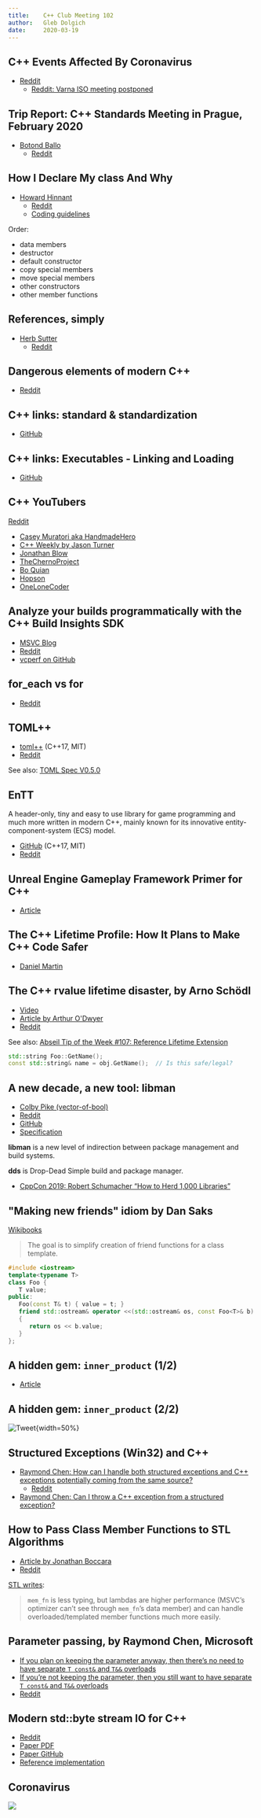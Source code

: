 ```yaml
---
title:    C++ Club Meeting 102
author:   Gleb Dolgich
date:     2020-03-19
---
```


## C++ Events Affected By Coronavirus

* [Reddit](https://www.reddit.com/r/cpp/comments/fidita/c_events_affected_by_coronavirus/)
  * [Reddit: Varna ISO meeting postponed](https://www.reddit.com/r/cpp/comments/fhldku/varna_iso_meeting_postponed/)

## Trip Report: C++ Standards Meeting in Prague, February 2020

* [Botond Ballo](https://botondballo.wordpress.com/2020/03/12/trip-report-c-standards-meeting-in-prague-february-2020/)
  * [Reddit](https://www.reddit.com/r/cpp/comments/fhkeg3/trip_report_c_standards_meeting_in_prague/)

## How I Declare My class And Why

* [Howard Hinnant](http://howardhinnant.github.io/classdecl.html)
  * [Reddit](https://www.reddit.com/r/cpp/comments/f918oz/how_i_declare_my_class_and_why_howard_e_hinnant/)
  * [Coding guidelines](http://howardhinnant.github.io/coding_guidelines.html)

Order:

* data members
* destructor
* default constructor
* copy special members
* move special members
* other constructors
* other member functions

## References, simply

* [Herb Sutter](https://herbsutter.com/2020/02/23/references-simply/)
  * [Reddit](https://www.reddit.com/r/cpp/comments/f8jrfk/references_simply/)

## Dangerous elements of modern C++

* [Reddit](https://www.reddit.com/r/cpp/comments/fa9g4t/dangerous_elements_of_modern_c/)

## C++ links: standard & standardization

* [GitHub](https://github.com/MattPD/cpplinks/blob/master/std.md)

## C++ links: Executables - Linking and Loading

* [GitHub](https://github.com/MattPD/cpplinks/blob/master/executables.linking_loading.md)

## C++ YouTubers

[Reddit](https://www.reddit.com/r/cpp/comments/f79ws0/cpp_youtubers/)

* [Casey Muratori aka HandmadeHero](https://www.youtube.com/user/handmadeheroarchive)
* [C++ Weekly by Jason Turner](https://www.youtube.com/user/lefticus1)
* [Jonathan Blow](https://www.youtube.com/user/jblow888)
* [TheChernoProject](https://www.youtube.com/user/TheChernoProject)
* [Bo Quian](https://www.youtube.com/channel/UCEOGtxYTB6vo6MQ-WQ9W_nQ)
* [Hopson](https://www.youtube.com/channel/UCeQhZOvNKSBRU0Mdg7V44wA)
* [OneLoneCoder](https://www.youtube.com/channel/UC-yuWVUplUJZvieEligKBkA)

## Analyze your builds programmatically with the C++ Build Insights SDK

* [MSVC Blog](https://devblogs.microsoft.com/cppblog/analyze-your-builds-programmatically-with-the-c-build-insights-sdk/)
* [Reddit](https://www.reddit.com/r/cpp/comments/fegtup/analyze_your_builds_programmatically_with_the_c/)
* [vcperf on GitHub](https://github.com/microsoft/vcperf)

## for_each vs for

* [Reddit](https://www.reddit.com/r/cpp/comments/fadeu2/for_each_vs_for/)

## TOML++

* [toml++](https://marzer.github.io/tomlplusplus/) (C++17, MIT)
* [Reddit](https://www.reddit.com/r/programming/comments/ffk4gf/toml_toml_config_parsing_and_serializing_library/)

See also: [TOML Spec V0.5.0](https://github.com/toml-lang/toml/blob/master/versions/en/toml-v0.5.0.md)

## EnTT

A header-only, tiny and easy to use library for game programming and much more written in modern C++, mainly known for its innovative entity-component-system (ECS) model.

* [GitHub](https://github.com/skypjack/entt) (C++17, MIT)
* [Reddit](https://www.reddit.com/r/programming/comments/f7twdf/entt_v330_is_out_gaming_meets_modern_c/)

## Unreal Engine Gameplay Framework Primer for C++

* [Article](http://www.tomlooman.com/ue4-gameplay-framework/)

## The C++ Lifetime Profile: How It Plans to Make C++ Code Safer

* [Daniel Martin](https://pspdfkit.com/blog/2020/the-cpp-lifetime-profile/)

## The C++ rvalue lifetime disaster, by Arno Schödl

* [Video](https://www.youtube.com/watch?v=s9vBk5CxFyY)
* [Article by Arthur O'Dwyer](https://quuxplusone.github.io/blog/2020/03/04/rvalue-lifetime-disaster/)
* [Reddit](https://www.reddit.com/r/cpp/comments/fdi5pb/thoughts_on_the_c_rvalue_lifetime_disaster/)

See also: [Abseil Tip of the Week #107: Reference Lifetime Extension](https://abseil.io/tips/107)

```cpp
std::string Foo::GetName();
const std::string& name = obj.GetName();  // Is this safe/legal?
```

## A new decade, a new tool: **libman**

* [Colby Pike (vector-of-bool)](https://vector-of-bool.github.io/2020/01/06/new-decade.html)
* [Reddit](https://www.reddit.com/r/cpp/comments/ekwb4y/a_new_decade_a_new_tool/)
* [GitHub](https://github.com/vector-of-bool/libman)
* [Specification](https://api.csswg.org/bikeshed/?force=1&url=https://raw.githubusercontent.com/vector-of-bool/libman/develop/data/spec.bs)

**libman** is a new level of indirection between package management and build systems.

**dds** is Drop-Dead Simple build and package manager.

* [CppCon 2019: Robert Schumacher “How to Herd 1,000 Libraries”](https://youtu.be/Lb3hlLlHTrs)

## "Making new friends" idiom by Dan Saks

[Wikibooks](https://en.wikibooks.org/wiki/More_C%2B%2B_Idioms/Making_New_Friends)

> The goal is to simplify creation of friend functions for a class template.

```cpp
#include <iostream>
template<typename T>
class Foo {
   T value;
public:
   Foo(const T& t) { value = t; }
   friend std::ostream& operator <<(std::ostream& os, const Foo<T>& b)
   {
      return os << b.value;
   }
};
```

## A hidden gem: `inner_product` (1/2)

* [Article](https://marcoarena.wordpress.com/2017/11/14/a-hidden-gem-inner_product/)

## A hidden gem: `inner_product` (2/2)

![Tweet](img/hoekstra-inner_product.png){width=50%}

## Structured Exceptions (Win32) and C++

* [Raymond Chen: How can I handle both structured exceptions and C++ exceptions potentially coming from the same source?](https://devblogs.microsoft.com/oldnewthing/20200116-00/?p=103333)
  * [Reddit](https://www.reddit.com/r/cpp/comments/epwpx3/how_can_i_handle_both_structured_exceptions_and_c/)
* [Raymond Chen: Can I throw a C++ exception from a structured exception?](https://devblogs.microsoft.com/oldnewthing/?p=96706)

## How to Pass Class Member Functions to STL Algorithms

* [Article by Jonathan Boccara](https://www.fluentcpp.com/2020/03/06/how-to-pass-class-member-functions-to-stl-algorithms/)
* [Reddit](https://www.reddit.com/r/cpp/comments/febn53/fluent_c_how_to_pass_class_member_functions_to/)

[STL writes](https://www.reddit.com/r/cpp/comments/febn53/fluent_c_how_to_pass_class_member_functions_to/fjn009x?utm_source=share&utm_medium=web2x):

> `mem_fn` is less typing, but lambdas are higher performance (MSVC’s optimizer can’t see through `mem_fn`’s data member) and can handle overloaded/templated member functions much more easily.

## Parameter passing, by Raymond Chen, Microsoft

* [If you plan on keeping the parameter anyway, then there’s no need to have separate `T const&` and `T&&` overloads](https://devblogs.microsoft.com/oldnewthing/20200219-00/?p=103452)
* [If you’re not keeping the parameter, then you still want to have separate `T const&` and `T&&` overloads](https://devblogs.microsoft.com/oldnewthing/20200220-00/?p=103463)
* [Reddit](https://www.reddit.com/r/cpp/comments/f73g4a/if_youre_not_keeping_the_parameter_then_you_still/)

## Modern std::byte stream IO for C++

* [Reddit](https://www.reddit.com/r/cpp/comments/fe72kp/modern_stdbyte_stream_io_for_c/)
* [Paper PDF](https://github.com/Lyberta/cpp-io/raw/master/generated/Paper.pdf)
* [Paper GitHub](https://github.com/Lyberta/cpp-io)
* [Reference implementation](https://github.com/Lyberta/cpp-io-impl)

## Coronavirus

![](img/programmer-self-isolate.jpeg)

